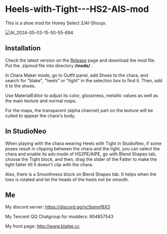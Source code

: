 # Heels-with-Tight---HS2-AIS-mod
This is a shoe mod for Honey Select 2/AI-Shoujo.

![AI_2024-05-03-15-50-55-694](https://github.com/Blatke/Heels-with-Tight---HS2-AIS-mod/assets/125734582/181db1ce-c188-4af0-b289-a16e5998a77f)

## Installation
Check the latest version on the [Release](https://github.com/Blatke/Heels-with-Tight---HS2-AIS-mod/releases) page and download the mod file. Put the .zipmod file into directory **/mods/** .

In Chara Maker mode, go to Outfit panel, add Shoes to the chara, and search for "blake", "heels" or "tight" in the selection box to find it. 
Then, add it to the shoes.

Use MaterialEditor to adjust its color, glossiness, metallic values as well as the main texture and normal maps.

For the maps, the transparent (alpha channel) part on the texture will be culled to appear the chara's body.

## In StudioNeo
When playing with the chara wearing Heels with Tight in StudioNeo, if some poses result in clipping between the chara and the tight, you can select the chara and enable its adv.mode of HS2PE/AIPE, go with Blend Shapes tab, choose the Tight block, and then, drag the slider of the Fatter to make the tight fatter till it doesn't clip with the chara.

Also, there is a Smoothness block on Blend Shapes tab. It helps when the toes is rotated and let the heads of the heels not be smooth.

## Me
My discord server: https://discord.gg/nc5pmnf8X3

My Tencent QQ Chatgroup for modders: 904857543

My front page: http://www.blatke.cc
